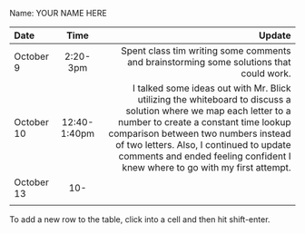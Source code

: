 Name: YOUR NAME HERE

| Date       |     Time     |                                                                                                                                                                                                                                                                                                                        Update |
|:-----------|:------------:|------------------------------------------------------------------------------------------------------------------------------------------------------------------------------------------------------------------------------------------------------------------------------------------------------------------------------:|
| October 9  |   2:20-3pm   |                                                                                                                                                                                                                                       Spent class tim writing some comments and brainstorming some solutions that could work. |
| October 10 | 12:40-1:40pm | I talked some ideas out with Mr. Blick utilizing the whiteboard to discuss a solution where we map each letter to a number to create a constant time lookup comparison between two numbers instead of two letters. Also, I continued to update comments and ended feeling confident I knew where to go with my first attempt. |
| October 13 |     10-      |                                                                                                                                                                                                                                                                                                                               |
|            |              |                                                                                                                                                                                                                                                                                                                               |


To add a new row to the table, click into a cell and then hit shift-enter.
